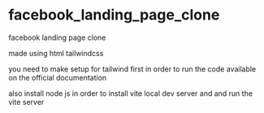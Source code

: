 # facebook_landing_page_clone

facebook landing page clone

made using html tailwindcss

you need to make setup for tailwind first in order to run the code
available on the official documentation

also install node js in order to install vite local dev server and and run the vite server
